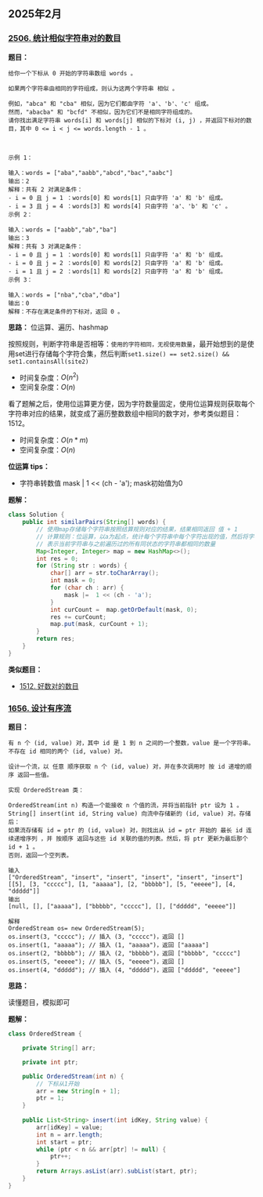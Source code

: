 ## 2025年2月

### [2506. 统计相似字符串对的数目](https://leetcode.cn/problems/count-pairs-of-similar-strings/)

**题目：**

```
给你一个下标从 0 开始的字符串数组 words 。

如果两个字符串由相同的字符组成，则认为这两个字符串 相似 。

例如，"abca" 和 "cba" 相似，因为它们都由字符 'a'、'b'、'c' 组成。
然而，"abacba" 和 "bcfd" 不相似，因为它们不是相同字符组成的。
请你找出满足字符串 words[i] 和 words[j] 相似的下标对 (i, j) ，并返回下标对的数目，其中 0 <= i < j <= words.length - 1 。

 

示例 1：

输入：words = ["aba","aabb","abcd","bac","aabc"]
输出：2
解释：共有 2 对满足条件：
- i = 0 且 j = 1 ：words[0] 和 words[1] 只由字符 'a' 和 'b' 组成。 
- i = 3 且 j = 4 ：words[3] 和 words[4] 只由字符 'a'、'b' 和 'c' 。 
示例 2：

输入：words = ["aabb","ab","ba"]
输出：3
解释：共有 3 对满足条件：
- i = 0 且 j = 1 ：words[0] 和 words[1] 只由字符 'a' 和 'b' 组成。 
- i = 0 且 j = 2 ：words[0] 和 words[2] 只由字符 'a' 和 'b' 组成。 
- i = 1 且 j = 2 ：words[1] 和 words[2] 只由字符 'a' 和 'b' 组成。 
示例 3：

输入：words = ["nba","cba","dba"]
输出：0
解释：不存在满足条件的下标对，返回 0 。
```

**思路：** 位运算、遍历、hashmap

按照规则，判断字符串是否相等：`使用的字符相同，无视使用数量`，最开始想到的是使用set进行存储每个字符合集，然后判断`set1.size() == set2.size() && set1.containsAll(site2)`

- 时间复杂度：$O(n^2)$
- 空间复杂度：$O(n)$

看了题解之后，使用位运算更方便，因为字符数量固定，使用位运算规则获取每个字符串对应的结果，就变成了遍历整数数组中相同的数字对，参考类似题目：1512。

- 时间复杂度：$O(n * m)$
- 空间复杂度：$O(n)$

**位运算 tips：**

- 字符串转数值 mask | 1 << (ch - 'a'); mask初始值为0

**题解：**

```java
class Solution {
    public int similarPairs(String[] words) {
        // 使用map存储每个字符串按照结算规则对应的结果，结果相同返回 值 + 1
        // 计算规则：位运算，以a为起点，统计每个字符串中每个字符出现的值，然后将字符值累加
        // 表示当前字符串与之前遍历过的所有同状态的字符串都相同的数量
        Map<Integer, Integer> map = new HashMap<>();
        int res = 0;
        for (String str : words) {
            char[] arr = str.toCharArray();
            int mask = 0;
            for (char ch : arr) {
                mask |=  1 << (ch - 'a');
            }
            int curCount =  map.getOrDefault(mask, 0);
            res += curCount;
            map.put(mask, curCount + 1);
        }
        return res;
    }
}
```

**类似题目：**

- [1512. 好数对的数目](https://leetcode.cn/problems/number-of-good-pairs/description/)



### [1656. 设计有序流](https://leetcode.cn/problems/design-an-ordered-stream/)

**题目：**

```
有 n 个 (id, value) 对，其中 id 是 1 到 n 之间的一个整数，value 是一个字符串。不存在 id 相同的两个 (id, value) 对。

设计一个流，以 任意 顺序获取 n 个 (id, value) 对，并在多次调用时 按 id 递增的顺序 返回一些值。

实现 OrderedStream 类：

OrderedStream(int n) 构造一个能接收 n 个值的流，并将当前指针 ptr 设为 1 。
String[] insert(int id, String value) 向流中存储新的 (id, value) 对。存储后：
如果流存储有 id = ptr 的 (id, value) 对，则找出从 id = ptr 开始的 最长 id 连续递增序列 ，并 按顺序 返回与这些 id 关联的值的列表。然后，将 ptr 更新为最后那个  id + 1 。
否则，返回一个空列表。

输入
["OrderedStream", "insert", "insert", "insert", "insert", "insert"]
[[5], [3, "ccccc"], [1, "aaaaa"], [2, "bbbbb"], [5, "eeeee"], [4, "ddddd"]]
输出
[null, [], ["aaaaa"], ["bbbbb", "ccccc"], [], ["ddddd", "eeeee"]]

解释
OrderedStream os= new OrderedStream(5);
os.insert(3, "ccccc"); // 插入 (3, "ccccc")，返回 []
os.insert(1, "aaaaa"); // 插入 (1, "aaaaa")，返回 ["aaaaa"]
os.insert(2, "bbbbb"); // 插入 (2, "bbbbb")，返回 ["bbbbb", "ccccc"]
os.insert(5, "eeeee"); // 插入 (5, "eeeee")，返回 []
os.insert(4, "ddddd"); // 插入 (4, "ddddd")，返回 ["ddddd", "eeeee"]
```

**思路：**

读懂题目，模拟即可

**题解：**

```java
class OrderedStream {

    private String[] arr;

    private int ptr;

    public OrderedStream(int n) {
        // 下标从1开始
        arr = new String[n + 1];
        ptr = 1;
    }
    
    public List<String> insert(int idKey, String value) {
        arr[idKey] = value;
        int n = arr.length;
        int start = ptr;
        while (ptr < n && arr[ptr] != null) {
            ptr++;
        }
        return Arrays.asList(arr).subList(start, ptr);
    }
}
```

